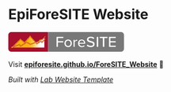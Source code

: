 # EpiForeSITE Website
[![ForeSITE Group](https://github.com/EpiForeSITE/software/raw/e82ed88f75e0fe5c0a1a3b38c2b94509f122019c/docs/assets/foresite-software-badge.svg)](https://github.com/EpiForeSITE)

Visit **[epiforesite.github.io/ForeSITE_Website](https://epiforesite.github.io/ForeSITE_Website)** 🚀

_Built with [Lab Website Template](https://greene-lab.gitbook.io/lab-website-template-docs)_
